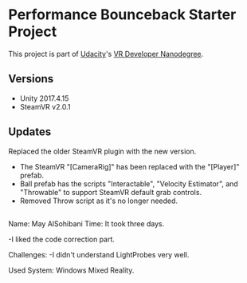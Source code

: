 # Performance Bounceback Starter Project

This project is part of [Udacity](https://www.udacity.com "Udacity - Be in demand")'s [VR Developer Nanodegree](https://www.udacity.com/course/vr-developer-nanodegree--nd017).

## Versions
- Unity 2017.4.15
- SteamVR v2.0.1

## Updates
Replaced the older SteamVR plugin with the new version. 
- The SteamVR "[CameraRig]" has been replaced with the "[Player]" prefab. 
- Ball prefab has the scripts "Interactable", "Velocity Estimator", and "Throwable" to support SteamVR default grab controls. 
- Removed Throw script as it's no longer needed.

##
Name: May AlSohibani
Time: It took three days.

-I liked the code correction part.

Challenges:
-I didn't understand LightProbes very well.

Used System: 
Windows Mixed Reality.